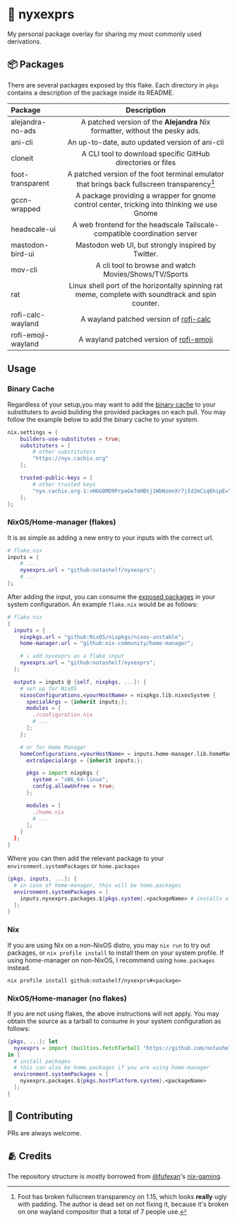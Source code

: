 # 🌙 nyxexprs

My personal package overlay for sharing my most commonly used derivations.

## 📦 Packages

There are several packages exposed by this flake. Each directory in `pkgs`
contains a description of the package inside its README.

| Package            |                                            Description                                             |
| :----------------- | :------------------------------------------------------------------------------------------------: |
| alejandra-no-ads   |            A patched version of the **Alejandra** Nix formatter, without the pesky ads.            |
| ani-cli            |                           An up-to-date, auto updated version of ani-cli                           |
| cloneit            |                    A CLI tool to download specific GitHub directories or files                     |
| foot-transparent   |    A patched version of the foot terminal emulator that brings back fullscreen transparency[^1]    |
| gccn-wrapped       |    A package providing a wrapper for gnome control center, tricking into thinking we use Gnome     |
| headscale-ui       |             A web frontend for the headscale Tailscale-compatible coordination server              |
| mastodon-bird-ui   |                         Mastodon web UI, but strongly inspired by Twitter.                         |
| mov-cli            |                       A cli tool to browse and watch Movies/Shows/TV/Sports                        |
| rat                | Linux shell port of the horizontally spinning rat meme, complete with soundtrack and spin counter. |
| rofi-calc-wayland  |          A wayland patched version of [rofi-calc](https://github.com/svenstaro/rofi-calc)          |
| rofi-emoji-wayland |           A wayland patched version of [rofi-emoji](https://github.com/Mange/rofi-emoji)           |

## Usage

### Binary Cache

Regardless of your setup,you may want to add the
[binary cache](https://app.cachix.org/cache/nyx) to your substituters to avoid
building the provided packages on each pull. You may follow the example below to
add the binary cache to your system.

```nix
nix.settings = {
    builders-use-substitutes = true;
    substituters = [
        # other substituters
        "https://nyx.cachix.org"
    ];

    trusted-public-keys = [
        # other trusted keys
        "nyx.cachix.org-1:xH6G0MO9PrpeGe7mHBtj1WbNzmnXr7jId2mCiq6hipE="
    ];
};
```

### NixOS/Home-manager (flakes)

It is as simple as adding a new entry to your inputs with the correct url.

```nix
# flake.nix
inputs = {
    # ...
    nyxexprs.url = "github:notashelf/nyxexprs";
    # ...
};
```

After adding the input, you can consume the [exposed packages](#-packages) in
your system configuration. An example `flake.nix` would be as follows:

```nix
# flake.nix
{
  inputs = {
    nixpkgs.url = "github:NixOS/nixpkgs/nixos-unstable";
    home-manager.url = "github:nix-community/home-manager";

    # ↓ add nyxexprs as a flake input
    nyxexprs.url = "github:notashelf/nyxexprs";
  };

  outputs = inputs @ {self, nixpkgs, ...}: {
    # set up for NixOS
    nixosConfigurations.<yourHostName> = nixpkgs.lib.nixosSystem {
      specialArgs = {inherit inputs;};
      modules = [
        ./configuration.nix
        # ...
      ];
    };

    # or for Home Manager
    homeConfigurations.<yourHostName> = inputs.home-manager.lib.homeManagerConfiguration {
      extraSpecialArgs = {inherit inputs;};

      pkgs = import nixpkgs {
        system = "x86_64-linux";
        config.allowUnfree = true;
      };

      modules = [
        ./home.nix
        # ...
      ];
    }
  };
}
```

Where you can then add the relevant package to your `environment.systemPackages`
or `home.packages`

```nix
{pkgs, inputs, ...}: {
  # in case of home-manager, this will be home.packages
  environment.systemPackages = [
    inputs.nyxexprs.packages.${pkgs.system}.<packageName> # installs a package
  ];
}
```

### Nix

If you are using Nix on a non-NixOS distro, you may `nix run` to try out
packages, or `nix profile install` to install them on your system profile. If
using home-manager on non-NixOS, I recommend using `home.packages` instead.

```console
nix profile install github:notashelf/nyxexprs#<package>
```

### NixOS/Home-manager (no flakes)

If you are not using flakes, the above instructions will not apply. You may
obtain the source as a tarball to consume in your system configuration as
follows:

```nix
{pkgs, ...}: let
  nyxexprs = import (builtins.fetchTarball "https://github.com/notashelf/nyxexprs/archive/main.tar.gz");
in {
  # install packages
  # this can also be home.packages if you are using home-manager
  environment.systemPackages = [
    nyxexprs.packages.${pkgs.hostPlatform.system}.<packageName>
  ];
}
```

## 🔧 Contributing

PRs are always welcome.

## 🫂 Credits

The repository structure is mostly borrowed from
[@fufexan](https://github.com/fufexan)'s
[nix-gaming](https://github.com/fufexan/nix-gaming).

[^1]:
    Foot has broken fullscreen transparency on 1.15, which looks **really**
    ugly with padding. The author is dead set on not fixing it, because it's broken
    on one wayland compositor that a total of 7 people use.
